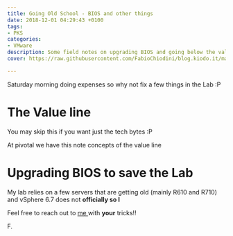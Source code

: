 ```yaml
---
title: Going Old School - BIOS and other things
date: 2018-12-01 04:29:43 +0100
tags:
- PKS
categories:
- VMware
description: Some field notes on upgrading BIOS and going below the value line
cover: https://raw.githubusercontent.com/FabioChiodini/blog.kiodo.it/master/images/BIOS.jpg

---
```

Saturday morning doing expenses so why not fix a few things in the Lab :P

# The Value line

You may skip this if you want just the tech bytes :P

At pivotal we have this note concepts of the value line

# Upgrading BIOS to save the Lab

My lab relies on a few servers that are getting old (mainly R610 and R710) and vSphere 6.7 does not **officially so I**

Feel free to reach out to [me ](@FabioChiodini)with **your** tricks!!

F.